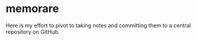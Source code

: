 # memorare
Here is my effort to pivot to taking notes and committing them to a central repository on GitHub.
